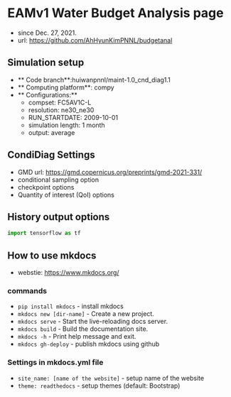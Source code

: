 # EAMv1 Water Budget Analysis page
* since Dec. 27, 2021.
* url: https://github.com/AhHyunKimPNNL/budgetanal

## Simulation setup
* ** Code branch**:huiwanpnnl/maint-1.0_cnd_diag1.1
* ** Computing platform**: compy
* ** Configurations:**
     * compset: FC5AV1C-L
     * resolution: ne30_ne30
     * RUN_STARTDATE: 2009-10-01
     * simulation length: 1 month
     * output: average

## CondiDiag Settings
* GMD url: https://gmd.copernicus.org/preprints/gmd-2021-331/
* conditional sampling option
* checkpoint options
* Quantity of interest (QoI) options

## History output options
``` py
import tensorflow as tf
```

## How to use mkdocs
* webstie: https://www.mkdocs.org/

### commands
* `pip install mkdocs` - install mkdocs
* `mkdocs new [dir-name]` - Create a new project.
* `mkdocs serve` - Start the live-reloading docs server.
* `mkdocs build` - Build the documentation site.
* `mkdocs -h` - Print help message and exit.
* `mkdocs gh-deploy` - publish mkdocs using github

### Settings in mkdocs.yml file
* `site_name: [name of the website]` - setup name of the website
* `theme: readthedocs` - setup themes (default: Bootstrap)

